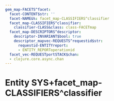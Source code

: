 ```yaml
---
gem_map-FACETS^facet:
  facet-CONTENT$str: ''
  facet-NAME&%: facet_map-CLASSIFIERS^classifier
  facet_map-CLASSIFIERS^classifier:
    classifier-CLASS&class: class-FACETmap
  facet_map-DESCRIPTORS^descriptor:
    descriptor-INVARIANT$bool: true
    descriptor_mapvec-REQUESTS^requestid$str:
      requestid-ENTITYreport:
      - ENTITY_REPORToperationid
  facet_vec-REQUESTportSTACK$chan:
  - clojure.core.async.chan
---
```

# Entity SYS+facet_map-CLASSIFIERS^classifier

